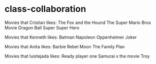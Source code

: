 # class-collaboration

Movies that Cristian likes:
The Fox and the Hound
The Super Mario Bros Movie
Dragon Ball Super Super Hero

Movies that Kenneth likes:
Batman
Napoleon
Oppenheimer
Joker

Movies that Anita likes:
Barbie
Rebel Moon
The Family Plan

Movies that luistejada likes:
Ready player one
Samurai x the movie
Troy
